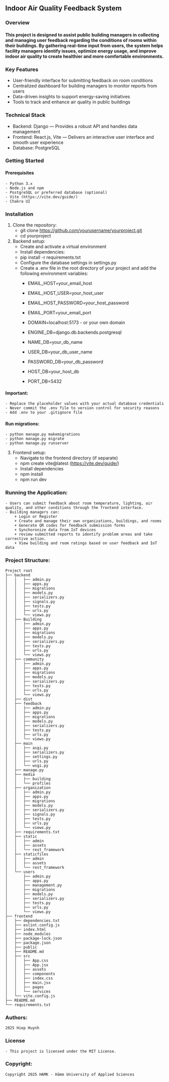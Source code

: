 ## Indoor Air Quality Feedback System
### Overview
#### This project is designed to assist public building managers in collecting and managing user feedback regarding the conditions of rooms within their buildings. By gathering real-time input from users, the system helps facility managers identify issues, optimize energy usage, and improve indoor air quality to create healthier and more comfortable environments.
### Key Features
- User-friendly interface for submitting feedback on room conditions
- Centralized dashboard for building managers to monitor reports from users
- Data-driven insights to support energy-saving initiatives
- Tools to track and enhance air quality in public buildings
### Technical Stack
- Backend: Django — Provides a robust API and handles data management
- Frontend: React.js, Vite — Delivers an interactive user interface and smooth user experience
- Database: PostgreSQL
### Getting Started
#### Prerequisites
    - Python 3.x
    - Node.js and npm
    - PostgreSQL or preferred database (optional)
    - Vite (https://vite.dev/guide/)
    - Chakra UI
### Installation
1. Clone the repository:
    - git clone https://github.com/yourusername/yourproject.git
    - cd yourproject
2. Backend setup:
    - Create and activate a virtual environment
    - Install dependencies:
    - pip install -r requirements.txt
    - Configure the database settings in settings.py
    - Create a .env file in the root directory of your project and add the following environment variables:
        + EMAIL_HOST=your_email_host
        + EMAIL_HOST_USER=your_host_user
        + EMAIL_HOST_PASSWORD=your_host_password
        + EMAIL_PORT=your_email_port
        + DOMAIN=localhost:5173 - or your own domain

        + ENGINE_DB=django.db.backends.postgresql
        + NAME_DB=your_db_name
        + USER_DB=your_db_user_name
        + PASSWORD_DB=your_db_password
        + HOST_DB=your_host_db
        + PORT_DB=5432
#### Important:
    - Replace the placeholder values with your actual database credentials
    - Never commit the .env file to version control for security reasons
    - Add .env to your .gitignore file
#### Run migrations:
    - python manage.py makemigrations
    - python manage.py migrate
    - python manage.py runserver
3. Frontend setup:
    - Navigate to the frontend directory (if separate)
    - npm create vite@latest (https://vite.dev/guide/)
    - Install dependencies
    - npm install
    - npm run dev
### Running the Application:
    - Users can submit feedback about room temperature, lighting, air quality, and other conditions through the frontend interface.
    - Building managers can:
        + Login or Register
        + Create and manage their own organizations, buildings, and rooms
        + Generate QR codes for feedback submission forms
        + Synchoronize data from IoT devices
        + review submitted reports to identify problem areas and take corrective action.
        + View building and room ratings based on user feedback and IoT data
### Project Structure:
    Project root
    ├── backend
    │   │   ├── admin.py
    │   │   ├── apps.py
    │   │   ├── migrations
    │   │   ├── models.py
    │   │   ├── serializers.py
    │   │   ├── signals.py
    │   │   ├── tests.py
    │   │   ├── urls.py
    │   │   └── views.py
    │   ├── Building
    │   │   ├── admin.py
    │   │   ├── apps.py
    │   │   ├── migrations
    │   │   ├── models.py
    │   │   ├── serializers.py
    │   │   ├── tests.py
    │   │   ├── urls.py
    │   │   └── views.py
    │   ├── community
    │   │   ├── admin.py
    │   │   ├── apps.py
    │   │   ├── migrations
    │   │   ├── models.py
    │   │   ├── serializers.py
    │   │   ├── tests.py
    │   │   ├── urls.py
    │   │   └── views.py
    │   ├── dist
    │   ├── feedback
    │   │   ├── admin.py
    │   │   ├── apps.py
    │   │   ├── migrations
    │   │   ├── models.py
    │   │   ├── serializers.py
    │   │   ├── tests.py
    │   │   ├── urls.py
    │   │   └── views.py
    │   ├── main
    │   │   ├── asgi.py
    │   │   ├── serializers.py
    │   │   ├── settings.py
    │   │   ├── urls.py
    │   │   └── wsgi.py
    │   ├── manage.py
    │   ├── media
    │   │   ├── building
    │   │   └── profiles
    │   ├── organization
    │   │   ├── admin.py
    │   │   ├── apps.py
    │   │   ├── migrations
    │   │   ├── models.py
    │   │   ├── serializers.py
    │   │   ├── signals.py
    │   │   ├── tests.py
    │   │   ├── urls.py
    │   │   └── views.py
    │   ├── requirements.txt
    │   ├── static
    │   │   ├── admin
    │   │   ├── assets
    │   │   └── rest_framework
    │   ├── staticfiles
    │   │   ├── admin
    │   │   ├── assets
    │   │   └── rest_framework
    │   └── users
    │       ├── admin.py
    │       ├── apps.py
    │       ├── management.py
    │       ├── migrations
    │       ├── models.py
    │       ├── serializers.py
    │       ├── tests.py
    │       ├── urls.py
    │       └── views.py
    ├── frontend
    │   ├── dependencies.txt
    │   ├── eslint.config.js
    │   ├── index.html
    │   ├── node_modules
    │   ├── package-lock.json
    │   ├── package.json
    │   ├── public
    │   ├── README.md
    │   ├── src
    │   │   ├── App.css
    │   │   ├── App.jsx
    │   │   ├── assets
    │   │   ├── components
    │   │   ├── index.css
    │   │   ├── main.jsx
    │   │   ├── pages
    │   │   └── services
    │   └── vite.config.js
    ├── README.md
    └── requirements.txt
### Authors:
    2025 Hiep Huynh
### License
    - This project is licensed under the MIT License.
### Copyright:
    Copyright 2025 HAMK - Häme University of Applied Sciences
